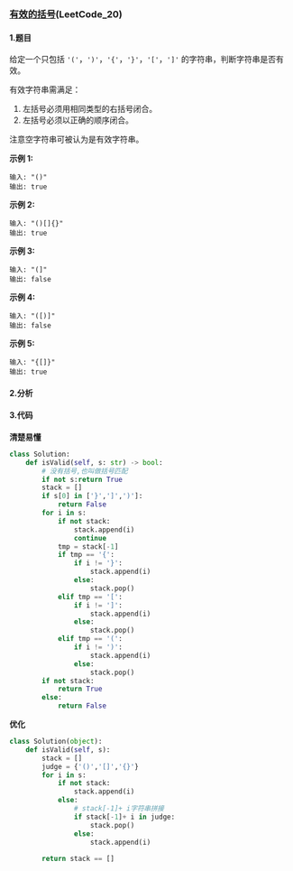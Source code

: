 ### [有效的括号](https://leetcode-cn.com/problems/valid-parentheses/)(LeetCode_20)

#### 1.题目

给定一个只包括 `'('`，`')'`，`'{'`，`'}'`，`'['`，`']'` 的字符串，判断字符串是否有效。

有效字符串需满足：

1. 左括号必须用相同类型的右括号闭合。
2. 左括号必须以正确的顺序闭合。

注意空字符串可被认为是有效字符串。

**示例 1:**

```
输入: "()"
输出: true
```

**示例 2:**

```
输入: "()[]{}"
输出: true
```

**示例 3:**

```
输入: "(]"
输出: false
```

**示例 4:**

```
输入: "([)]"
输出: false
```

**示例 5:**

```
输入: "{[]}"
输出: true
```

#### 2.分析

#### 3.代码

**清楚易懂**

```python
class Solution:
    def isValid(self, s: str) -> bool:
        # 没有括号,也叫做括号匹配
        if not s:return True
        stack = []
        if s[0] in ['}',']',')']:
            return False
        for i in s:
            if not stack:
                stack.append(i)
                continue
            tmp = stack[-1]
            if tmp == '{':
                if i != '}':
                    stack.append(i)
                else:
                    stack.pop()
            elif tmp == '[':
                if i != ']':
                    stack.append(i)
                else:
                    stack.pop()
            elif tmp == '(':
                if i != ')':
                    stack.append(i)
                else:
                    stack.pop()
        if not stack:
            return True
        else:
            return False
```



**优化**

```python
class Solution(object):
    def isValid(self, s):
        stack = []
        judge = {'()','[]','{}'}
        for i in s:
            if not stack: 
                stack.append(i)
            else:
                # stack[-1]+ i字符串拼接  
                if stack[-1]+ i in judge:
                    stack.pop()
                else:
                    stack.append(i)
                    
        return stack == []
```


